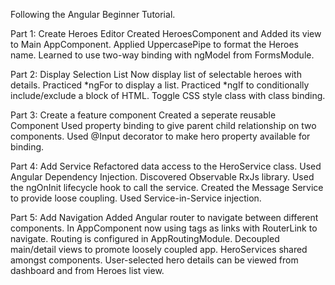 Following the Angular Beginner Tutorial.

Part 1: Create Heroes Editor
  Created HeroesComponent and Added its view to Main AppComponent.
  Applied UppercasePipe to format the Heroes name.
  Learned to use two-way binding with ngModel from FormsModule.

Part 2: Display Selection List
  Now display list of selectable heroes with details.
  Practiced *ngFor to display a list.
  Practiced *ngIf to conditionally include/exclude a block of HTML.
  Toggle CSS style class with class binding.

Part 3: Create a feature component
  Created a seperate reusable Component 
  Used property binding to give parent child relationship on two components.
  Used @Input decorator to make hero property available for binding.

Part 4: Add Service
  Refactored data access to the HeroService class.
  Used Angular Dependency Injection.
  Discovered Observable RxJs library.
  Used the ngOnInit lifecycle hook to call the service.
  Created the Message Service to provide loose coupling.
  Used Service-in-Service injection.

Part 5: Add Navigation
Added Angular router to navigate between different components.
In AppComponent now using <a> tags as links with RouterLink to navigate.
Routing is configured in AppRoutingModule.
Decoupled main/detail views to promote loosely coupled app.
HeroServices shared amongst components.
User-selected hero details can be viewed from dashboard and from Heroes list view.

